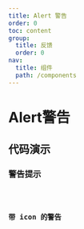 ```yaml
---
title: Alert 警告
order: 0
toc: content
group:
  title: 反馈
  order: 0
nav:
  title: 组件
  path: /components
---
```


# Alert警告

## 代码演示

### 警告提示

<code src="./demos/basic.tsx" />

### 带 icon 的警告

<code src="./demos/icon.tsx" />

